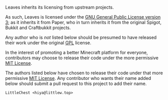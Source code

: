 Leaves inherits its licensing from upstream projects.

As such, Leaves is licensed under the
[GNU General Public License version 3](licenses/GPL.md); as it inherits it from Paper,
who in turn inherits it from the original Spigot, Bukkit and Craftbukkit projects.

Any author who is _not_ listed below should be presumed to have released their work
under the original [GPL](licenses/GPL.md) license.

In the interest of promoting a better Minecraft platform for everyone, contributors
may choose to release their code under the more permissive [MIT License](licenses/MIT.md).

The authors listed below have chosen to release their code under that more permissive
[MIT License](licenses/MIT.md). Any contributor who wants their name added below
should submit a pull request to this project to add their name.

```text
LittleChest <hiya@littlew.top>
```
